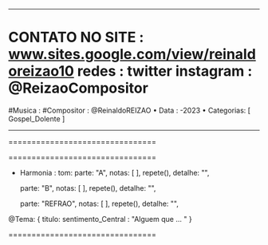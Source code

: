 
-----------------------------------------
CONTATO NO SITE : www.sites.google.com/view/reinaldoreizao10
redes : twitter instagram : @ReizaoCompositor
===
#Musica : 
#Compositor : @ReinaldoREIZAO
• Data :  -2023
• Categorias: [ Gospel_Dolente ]

-----------------------------------------
================================



================================

* Harmonia :
    tom:
    parte: "A", notas: [  ], repete(), detalhe: "",

    parte: "B", notas: [  ], repete(), detalhe: "",

    parte: "REFRAO", notas: [  ], repete(), detalhe: "",

@Tema: {
  titulo:
  sentimento_Central : "Alguem que ...  "
}


================================

